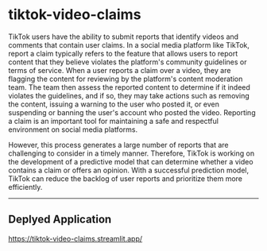 # tiktok-video-claims

TikTok users have the ability to submit reports that identify videos and comments that contain user claims. In a social media platform like TikTok, report a claim typically refers to the feature that allows users to report content that they believe violates the platform's community guidelines or terms of service. When a user reports a claim over a video, they are flagging the content for reviewing by the platform's content moderation team. The team then assess the reported content to determine if it indeed violates the guidelines, and if so, they may take actions such as removing the content, issuing a warning to the user who posted it, or even suspending or banning the user's account who posted the video. Reporting a claim is an important tool for maintaining a safe and respectful environment on social media platforms.

However, this process generates a large number of reports that are challenging to consider in a timely manner. Therefore, TikTok is working on the development of a predictive model that can determine whether a video contains a claim or offers an opinion. With a successful prediction model, TikTok can reduce the backlog of user reports and prioritize them more efficiently.

---

## Deplyed Application
https://tiktok-video-claims.streamlit.app/
